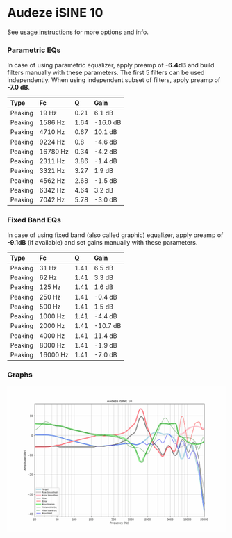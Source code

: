# Audeze iSINE 10
See [usage instructions](https://github.com/jaakkopasanen/AutoEq#usage) for more options and info.

### Parametric EQs
In case of using parametric equalizer, apply preamp of **-6.4dB** and build filters manually
with these parameters. The first 5 filters can be used independently.
When using independent subset of filters, apply preamp of **-7.0 dB**.

| Type    | Fc       |    Q | Gain     |
|:--------|:---------|:-----|:---------|
| Peaking | 19 Hz    | 0.21 | 6.1 dB   |
| Peaking | 1586 Hz  | 1.64 | -16.0 dB |
| Peaking | 4710 Hz  | 0.67 | 10.1 dB  |
| Peaking | 9224 Hz  | 0.8  | -4.6 dB  |
| Peaking | 16780 Hz | 0.34 | -4.2 dB  |
| Peaking | 2311 Hz  | 3.86 | -1.4 dB  |
| Peaking | 3321 Hz  | 3.27 | 1.9 dB   |
| Peaking | 4562 Hz  | 2.68 | -1.5 dB  |
| Peaking | 6342 Hz  | 4.64 | 3.2 dB   |
| Peaking | 7042 Hz  | 5.78 | -3.0 dB  |

### Fixed Band EQs
In case of using fixed band (also called graphic) equalizer, apply preamp of **-9.1dB**
(if available) and set gains manually with these parameters.

| Type    | Fc       |    Q | Gain     |
|:--------|:---------|:-----|:---------|
| Peaking | 31 Hz    | 1.41 | 6.5 dB   |
| Peaking | 62 Hz    | 1.41 | 3.3 dB   |
| Peaking | 125 Hz   | 1.41 | 1.6 dB   |
| Peaking | 250 Hz   | 1.41 | -0.4 dB  |
| Peaking | 500 Hz   | 1.41 | 1.5 dB   |
| Peaking | 1000 Hz  | 1.41 | -4.4 dB  |
| Peaking | 2000 Hz  | 1.41 | -10.7 dB |
| Peaking | 4000 Hz  | 1.41 | 11.4 dB  |
| Peaking | 8000 Hz  | 1.41 | -1.9 dB  |
| Peaking | 16000 Hz | 1.41 | -7.0 dB  |

### Graphs
![](./Audeze%20iSINE%2010.png)